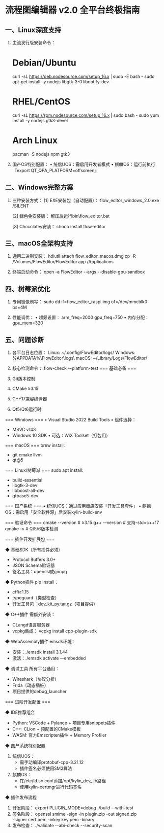 
流程图编辑器 v2.0 全平台终极指南
================================

一、Linux深度支持
----------------
1. 主流发行版安装命令：
   # Debian/Ubuntu
   curl -sL https://deb.nodesource.com/setup_16.x | sudo -E bash -
   sudo apt-get install -y nodejs libgtk-3-0 libnotify-dev

   # RHEL/CentOS
   curl -sL https://rpm.nodesource.com/setup_16.x | sudo bash -
   sudo yum install -y nodejs gtk3-devel

   # Arch Linux
   pacman -S nodejs npm gtk3

2. 国产OS特别配置：
   • 统信UOS：需启用开发者模式
   • 麒麟OS：运行前执行『export QT_QPA_PLATFORM=offscreen』

二、Windows完整方案
------------------
1. 三种安装方式：
   [1] EXE安装包（自动配置）：
       flow_editor_windows_2.0.exe /SILENT

   [2] 绿色免安装版：
       解压后运行bin\\flow_editor.bat

   [3] Chocolatey安装：
       choco install flow-editor

三、macOS全架构支持
-----------------
1. 通用二进制安装：
   hdiutil attach flow_editor_macos.dmg
   cp -R /Volumes/FlowEditor/FlowEditor.app /Applications

2. 终端启动命令：
   open -a FlowEditor --args --disable-gpu-sandbox

四、树莓派优化
-------------
1. 专用镜像刷写：
   sudo dd if=flow_editor_raspi.img of=/dev/mmcblk0 bs=4M

2. 性能调优：
   • 超频设置：
     arm_freq=2000
     gpu_freq=750
   • 内存分配：
     gpu_mem=320

五、问题诊断
----------
1. 各平台日志位置：
   Linux: ~/.config/FlowEditor/logs/
   Windows: %APPDATA%\\FlowEditor\\logs\\
   macOS: ~/Library/Logs/FlowEditor/

2. 核心检测命令：
   flow-check --platform-test
=== 基础必备 ===
1. Git版本控制
2. CMake ≥3.15
3. C++17兼容编译器
4. Qt5/Qt6运行时

=== Windows ===
• Visual Studio 2022 Build Tools
• 组件选择：
  - MSVC v143
  - Windows 10 SDK
• 可选：WiX Toolset（打包用）

=== macOS ===
brew install:
- git cmake llvm
- qt@5

=== Linux/树莓派 ===
sudo apt install:
- build-essential
- libgtk-3-dev 
- libboost-all-dev
- qtbase5-dev

=== 国产系统 ===
• 统信UOS：通过应用商店安装「开发工具套件」
• 麒麟OS：需启用「安全软件源」后安装kylin-build-env

=== 验证命令 ===
cmake --version  # ≥3.15
g++ --version    # 支持-std=c++17
qmake -v         # Qt5/6版本检测

=== 插件开发扩展包 ===

◆ 基础SDK（所有插件必须）
- Protocol Buffers 3.0+
- JSON Schema验证器
- 签名工具：openssl或gnupg

◆ Python插件
pip install：
- cffi≥1.15
- typeguard（类型检查）
- 开发工具包：dev_kit_py.tar.gz（项目提供）

◆ C++插件
需额外安装：
- CLangd语言服务器
- vcpkg集成：
  vcpkg install cpp-plugin-sdk

◆ WebAssembly插件
emsdk环境：
- 安装：./emsdk install 3.1.44
- 激活：./emsdk activate --embedded

◆ 调试工具
所有平台通用：
- Wireshark（协议分析）
- Frida（动态插桩）
- 项目提供的debug_launcher

=== 进阶开发配置 ===

◆ IDE推荐组合
- Python: VSCode + Pylance + 项目专用snippets插件
- C++: CLion + 预配置的CMake模板
- WASM: 官方Emscripten插件 + Memory Profiler

◆ 国产系统特别配置
1. 统信UOS：
   - 需手动编译protobuf-cpp-3.21.12
   - 插件签名必须使用SM2算法
2. 麒麟OS：
   - 在/etc/ld.so.conf添加/opt/kylin_dev_lib路径
   - 使用kylin-certmgr进行代码签名

◆ 插件发布流程
1. 开发阶段：
   export PLUGIN_MODE=debug
   ./build --with-test
2. 签名阶段：
   openssl smime -sign -in plugin.zip -out signed.zip \
   -signer cert.pem -inkey key.pem -binary
3. 发布检查：
   ./validate --abi-check --security-scan
